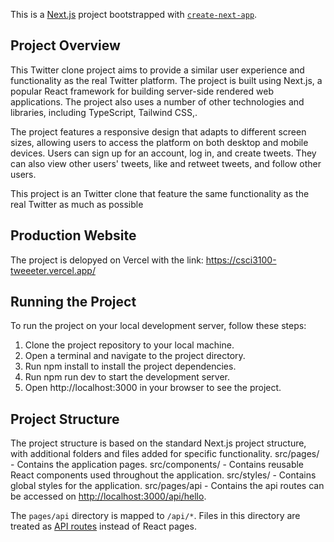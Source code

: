 This is a [Next.js](https://nextjs.org/) project bootstrapped with [`create-next-app`](https://github.com/vercel/next.js/tree/canary/packages/create-next-app).

## Project Overview

This Twitter clone project aims to provide a similar user experience and functionality as the real Twitter platform. The project is built using Next.js, a popular React framework for building server-side rendered web applications. The project also uses a number of other technologies and libraries, including TypeScript, Tailwind CSS,.

The project features a responsive design that adapts to different screen sizes, allowing users to access the platform on both desktop and mobile devices. Users can sign up for an account, log in, and create tweets. They can also view other users' tweets, like and retweet tweets, and follow other users.

This project is an Twitter clone that feature the same functionality as the real Twitter as much as possible

## Production Website

The project is delopyed on Vercel with the link:
https://csci3100-tweeeter.vercel.app/

## Running the Project

To run the project on your local development server, follow these steps:

1. Clone the project repository to your local machine.
2. Open a terminal and navigate to the project directory.
3. Run npm install to install the project dependencies.
4. Run npm run dev to start the development server.
5. Open http://localhost:3000 in your browser to see the project.

## Project Structure

The project structure is based on the standard Next.js project structure, with additional folders and files added for specific functionality.
src/pages/ - Contains the application pages.
src/components/ - Contains reusable React components used throughout the application.
src/styles/ - Contains global styles for the application.
src/pages/api - Contains the api routes can be accessed on [http://localhost:3000/api/hello](http://localhost:3000/api/hello).

The `pages/api` directory is mapped to `/api/*`. Files in this directory are treated as [API routes](https://nextjs.org/docs/api-routes/introduction) instead of React pages.
